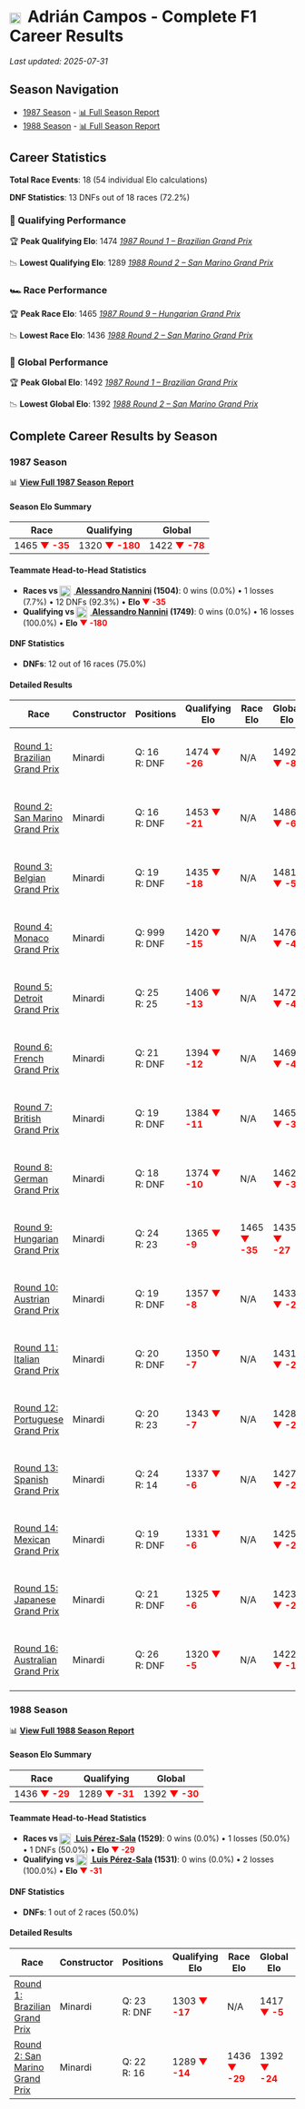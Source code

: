 # <img src="https://upload.wikimedia.org/wikipedia/commons/9/9a/Flag_of_Spain.svg" alt="Spain" width="20" height="auto" style="vertical-align: middle; margin-right: 5px;" onerror="this.outerHTML='🇪🇸'; this.style.marginRight='5px';"/> Adrián Campos - Complete F1 Career Results

*Last updated: 2025-07-31*

## Season Navigation

- [1987 Season](#1987-season) - [📊 Full Season Report](../seasons/1987-season-report)
- [1988 Season](#1988-season) - [📊 Full Season Report](../seasons/1988-season-report)

## Career Statistics

**Total Race Events**: 18 (54 individual Elo calculations)

**DNF Statistics**: 13 DNFs out of 18 races (72.2%)

### 🏁 Qualifying Performance

🏆 **Peak Qualifying Elo**: 1474
   *[1987 Round 1 – Brazilian Grand Prix](../seasons/1987-season-report#round-1-brazilian-grand-prix)*

📉 **Lowest Qualifying Elo**: 1289
   *[1988 Round 2 – San Marino Grand Prix](../seasons/1988-season-report#round-2-san-marino-grand-prix)*

### 🏎️ Race Performance

🏆 **Peak Race Elo**: 1465
   *[1987 Round 9 – Hungarian Grand Prix](../seasons/1987-season-report#round-9-hungarian-grand-prix)*

📉 **Lowest Race Elo**: 1436
   *[1988 Round 2 – San Marino Grand Prix](../seasons/1988-season-report#round-2-san-marino-grand-prix)*

### 🌟 Global Performance

🏆 **Peak Global Elo**: 1492
   *[1987 Round 1 – Brazilian Grand Prix](../seasons/1987-season-report#round-1-brazilian-grand-prix)*

📉 **Lowest Global Elo**: 1392
   *[1988 Round 2 – San Marino Grand Prix](../seasons/1988-season-report#round-2-san-marino-grand-prix)*


## Complete Career Results by Season

### 1987 Season

📊 **[View Full 1987 Season Report](../seasons/1987-season-report)**

#### Season Elo Summary

| Race | Qualifying | Global |
|------|------------|--------|
| 1465 **<span style="color: red;">▼ -35</span>** | 1320 **<span style="color: red;">▼ -180</span>** | 1422 **<span style="color: red;">▼ -78</span>** |

#### Teammate Head-to-Head Statistics

- **Races vs [<img src="https://upload.wikimedia.org/wikipedia/commons/0/03/Flag_of_Italy.svg" alt="Italy" width="20" height="auto" style="vertical-align: middle; margin-right: 5px;" onerror="this.outerHTML='🇮🇹'; this.style.marginRight='5px';"/> Alessandro Nannini](alessandro-nannini) (1504)**: 0 wins (0.0%) • 1 losses (7.7%) • 12 DNFs (92.3%) • **Elo **<span style="color: red;">▼ -35</span>****
- **Qualifying vs [<img src="https://upload.wikimedia.org/wikipedia/commons/0/03/Flag_of_Italy.svg" alt="Italy" width="20" height="auto" style="vertical-align: middle; margin-right: 5px;" onerror="this.outerHTML='🇮🇹'; this.style.marginRight='5px';"/> Alessandro Nannini](alessandro-nannini) (1749)**: 0 wins (0.0%) • 16 losses (100.0%) • **Elo <span style="color: red;">▼ -180</span>**


#### DNF Statistics

- **DNFs**: 12 out of 16 races (75.0%)

#### Detailed Results

| Race | Constructor | Positions | Qualifying Elo | Race Elo | Global Elo | Teammate |
|------|-------------|-----------|----------------|----------|------------|----------|
| [Round 1: Brazilian Grand Prix](../seasons/1987-season-report#round-1-brazilian-grand-prix) | Minardi | Q: 16<br/>R: DNF | 1474 **<span style="color: red;">▼ -26</span>** | N/A | 1492 **<span style="color: red;">▼ -8</span>** | [<img src="https://upload.wikimedia.org/wikipedia/commons/0/03/Flag_of_Italy.svg" alt="Italy" width="20" height="auto" style="vertical-align: middle; margin-right: 5px;" onerror="this.outerHTML='🇮🇹'; this.style.marginRight='5px';"/> Alessandro Nannini](alessandro-nannini)<br/>Q: 15<br/>R: DNF |
| [Round 2: San Marino Grand Prix](../seasons/1987-season-report#round-2-san-marino-grand-prix) | Minardi | Q: 16<br/>R: DNF | 1453 **<span style="color: red;">▼ -21</span>** | N/A | 1486 **<span style="color: red;">▼ -6</span>** | [<img src="https://upload.wikimedia.org/wikipedia/commons/0/03/Flag_of_Italy.svg" alt="Italy" width="20" height="auto" style="vertical-align: middle; margin-right: 5px;" onerror="this.outerHTML='🇮🇹'; this.style.marginRight='5px';"/> Alessandro Nannini](alessandro-nannini)<br/>Q: 15<br/>R: DNF |
| [Round 3: Belgian Grand Prix](../seasons/1987-season-report#round-3-belgian-grand-prix) | Minardi | Q: 19<br/>R: DNF | 1435 **<span style="color: red;">▼ -18</span>** | N/A | 1481 **<span style="color: red;">▼ -5</span>** | [<img src="https://upload.wikimedia.org/wikipedia/commons/0/03/Flag_of_Italy.svg" alt="Italy" width="20" height="auto" style="vertical-align: middle; margin-right: 5px;" onerror="this.outerHTML='🇮🇹'; this.style.marginRight='5px';"/> Alessandro Nannini](alessandro-nannini)<br/>Q: 14<br/>R: DNF |
| [Round 4: Monaco Grand Prix](../seasons/1987-season-report#round-4-monaco-grand-prix) | Minardi | Q: 999<br/>R: DNF | 1420 **<span style="color: red;">▼ -15</span>** | N/A | 1476 **<span style="color: red;">▼ -4</span>** | [<img src="https://upload.wikimedia.org/wikipedia/commons/0/03/Flag_of_Italy.svg" alt="Italy" width="20" height="auto" style="vertical-align: middle; margin-right: 5px;" onerror="this.outerHTML='🇮🇹'; this.style.marginRight='5px';"/> Alessandro Nannini](alessandro-nannini)<br/>Q: 13<br/>R: DNF |
| [Round 5: Detroit Grand Prix](../seasons/1987-season-report#round-5-detroit-grand-prix) | Minardi | Q: 25<br/>R: 25 | 1406 **<span style="color: red;">▼ -13</span>** | N/A | 1472 **<span style="color: red;">▼ -4</span>** | [<img src="https://upload.wikimedia.org/wikipedia/commons/0/03/Flag_of_Italy.svg" alt="Italy" width="20" height="auto" style="vertical-align: middle; margin-right: 5px;" onerror="this.outerHTML='🇮🇹'; this.style.marginRight='5px';"/> Alessandro Nannini](alessandro-nannini)<br/>Q: 18<br/>R: DNF |
| [Round 6: French Grand Prix](../seasons/1987-season-report#round-6-french-grand-prix) | Minardi | Q: 21<br/>R: DNF | 1394 **<span style="color: red;">▼ -12</span>** | N/A | 1469 **<span style="color: red;">▼ -4</span>** | [<img src="https://upload.wikimedia.org/wikipedia/commons/0/03/Flag_of_Italy.svg" alt="Italy" width="20" height="auto" style="vertical-align: middle; margin-right: 5px;" onerror="this.outerHTML='🇮🇹'; this.style.marginRight='5px';"/> Alessandro Nannini](alessandro-nannini)<br/>Q: 15<br/>R: DNF |
| [Round 7: British Grand Prix](../seasons/1987-season-report#round-7-british-grand-prix) | Minardi | Q: 19<br/>R: DNF | 1384 **<span style="color: red;">▼ -11</span>** | N/A | 1465 **<span style="color: red;">▼ -3</span>** | [<img src="https://upload.wikimedia.org/wikipedia/commons/0/03/Flag_of_Italy.svg" alt="Italy" width="20" height="auto" style="vertical-align: middle; margin-right: 5px;" onerror="this.outerHTML='🇮🇹'; this.style.marginRight='5px';"/> Alessandro Nannini](alessandro-nannini)<br/>Q: 15<br/>R: DNF |
| [Round 8: German Grand Prix](../seasons/1987-season-report#round-8-german-grand-prix) | Minardi | Q: 18<br/>R: DNF | 1374 **<span style="color: red;">▼ -10</span>** | N/A | 1462 **<span style="color: red;">▼ -3</span>** | [<img src="https://upload.wikimedia.org/wikipedia/commons/0/03/Flag_of_Italy.svg" alt="Italy" width="20" height="auto" style="vertical-align: middle; margin-right: 5px;" onerror="this.outerHTML='🇮🇹'; this.style.marginRight='5px';"/> Alessandro Nannini](alessandro-nannini)<br/>Q: 16<br/>R: DNF |
| [Round 9: Hungarian Grand Prix](../seasons/1987-season-report#round-9-hungarian-grand-prix) | Minardi | Q: 24<br/>R: 23 | 1365 **<span style="color: red;">▼ -9</span>** | 1465 **<span style="color: red;">▼ -35</span>** | 1435 **<span style="color: red;">▼ -27</span>** | [<img src="https://upload.wikimedia.org/wikipedia/commons/0/03/Flag_of_Italy.svg" alt="Italy" width="20" height="auto" style="vertical-align: middle; margin-right: 5px;" onerror="this.outerHTML='🇮🇹'; this.style.marginRight='5px';"/> Alessandro Nannini](alessandro-nannini)<br/>Q: 20<br/>R: 11 |
| [Round 10: Austrian Grand Prix](../seasons/1987-season-report#round-10-austrian-grand-prix) | Minardi | Q: 19<br/>R: DNF | 1357 **<span style="color: red;">▼ -8</span>** | N/A | 1433 **<span style="color: red;">▼ -2</span>** | [<img src="https://upload.wikimedia.org/wikipedia/commons/0/03/Flag_of_Italy.svg" alt="Italy" width="20" height="auto" style="vertical-align: middle; margin-right: 5px;" onerror="this.outerHTML='🇮🇹'; this.style.marginRight='5px';"/> Alessandro Nannini](alessandro-nannini)<br/>Q: 15<br/>R: DNF |
| [Round 11: Italian Grand Prix](../seasons/1987-season-report#round-11-italian-grand-prix) | Minardi | Q: 20<br/>R: DNF | 1350 **<span style="color: red;">▼ -7</span>** | N/A | 1431 **<span style="color: red;">▼ -2</span>** | [<img src="https://upload.wikimedia.org/wikipedia/commons/0/03/Flag_of_Italy.svg" alt="Italy" width="20" height="auto" style="vertical-align: middle; margin-right: 5px;" onerror="this.outerHTML='🇮🇹'; this.style.marginRight='5px';"/> Alessandro Nannini](alessandro-nannini)<br/>Q: 18<br/>R: 16 |
| [Round 12: Portuguese Grand Prix](../seasons/1987-season-report#round-12-portuguese-grand-prix) | Minardi | Q: 20<br/>R: 23 | 1343 **<span style="color: red;">▼ -7</span>** | N/A | 1428 **<span style="color: red;">▼ -2</span>** | [<img src="https://upload.wikimedia.org/wikipedia/commons/0/03/Flag_of_Italy.svg" alt="Italy" width="20" height="auto" style="vertical-align: middle; margin-right: 5px;" onerror="this.outerHTML='🇮🇹'; this.style.marginRight='5px';"/> Alessandro Nannini](alessandro-nannini)<br/>Q: 14<br/>R: DNF |
| [Round 13: Spanish Grand Prix](../seasons/1987-season-report#round-13-spanish-grand-prix) | Minardi | Q: 24<br/>R: 14 | 1337 **<span style="color: red;">▼ -6</span>** | N/A | 1427 **<span style="color: red;">▼ -2</span>** | [<img src="https://upload.wikimedia.org/wikipedia/commons/0/03/Flag_of_Italy.svg" alt="Italy" width="20" height="auto" style="vertical-align: middle; margin-right: 5px;" onerror="this.outerHTML='🇮🇹'; this.style.marginRight='5px';"/> Alessandro Nannini](alessandro-nannini)<br/>Q: 21<br/>R: DNF |
| [Round 14: Mexican Grand Prix](../seasons/1987-season-report#round-14-mexican-grand-prix) | Minardi | Q: 19<br/>R: DNF | 1331 **<span style="color: red;">▼ -6</span>** | N/A | 1425 **<span style="color: red;">▼ -2</span>** | [<img src="https://upload.wikimedia.org/wikipedia/commons/0/03/Flag_of_Italy.svg" alt="Italy" width="20" height="auto" style="vertical-align: middle; margin-right: 5px;" onerror="this.outerHTML='🇮🇹'; this.style.marginRight='5px';"/> Alessandro Nannini](alessandro-nannini)<br/>Q: 14<br/>R: DNF |
| [Round 15: Japanese Grand Prix](../seasons/1987-season-report#round-15-japanese-grand-prix) | Minardi | Q: 21<br/>R: DNF | 1325 **<span style="color: red;">▼ -6</span>** | N/A | 1423 **<span style="color: red;">▼ -2</span>** | [<img src="https://upload.wikimedia.org/wikipedia/commons/0/03/Flag_of_Italy.svg" alt="Italy" width="20" height="auto" style="vertical-align: middle; margin-right: 5px;" onerror="this.outerHTML='🇮🇹'; this.style.marginRight='5px';"/> Alessandro Nannini](alessandro-nannini)<br/>Q: 14<br/>R: DNF |
| [Round 16: Australian Grand Prix](../seasons/1987-season-report#round-16-australian-grand-prix) | Minardi | Q: 26<br/>R: DNF | 1320 **<span style="color: red;">▼ -5</span>** | N/A | 1422 **<span style="color: red;">▼ -1</span>** | [<img src="https://upload.wikimedia.org/wikipedia/commons/0/03/Flag_of_Italy.svg" alt="Italy" width="20" height="auto" style="vertical-align: middle; margin-right: 5px;" onerror="this.outerHTML='🇮🇹'; this.style.marginRight='5px';"/> Alessandro Nannini](alessandro-nannini)<br/>Q: 13<br/>R: 26 |

### 1988 Season

📊 **[View Full 1988 Season Report](../seasons/1988-season-report)**

#### Season Elo Summary

| Race | Qualifying | Global |
|------|------------|--------|
| 1436 **<span style="color: red;">▼ -29</span>** | 1289 **<span style="color: red;">▼ -31</span>** | 1392 **<span style="color: red;">▼ -30</span>** |

#### Teammate Head-to-Head Statistics

- **Races vs [<img src="https://upload.wikimedia.org/wikipedia/commons/9/9a/Flag_of_Spain.svg" alt="Spain" width="20" height="auto" style="vertical-align: middle; margin-right: 5px;" onerror="this.outerHTML='🇪🇸'; this.style.marginRight='5px';"/> Luis Pérez-Sala](luis-prez-sala) (1529)**: 0 wins (0.0%) • 1 losses (50.0%) • 1 DNFs (50.0%) • **Elo **<span style="color: red;">▼ -29</span>****
- **Qualifying vs [<img src="https://upload.wikimedia.org/wikipedia/commons/9/9a/Flag_of_Spain.svg" alt="Spain" width="20" height="auto" style="vertical-align: middle; margin-right: 5px;" onerror="this.outerHTML='🇪🇸'; this.style.marginRight='5px';"/> Luis Pérez-Sala](luis-prez-sala) (1531)**: 0 wins (0.0%) • 2 losses (100.0%) • **Elo <span style="color: red;">▼ -31</span>**


#### DNF Statistics

- **DNFs**: 1 out of 2 races (50.0%)

#### Detailed Results

| Race | Constructor | Positions | Qualifying Elo | Race Elo | Global Elo | Teammate |
|------|-------------|-----------|----------------|----------|------------|----------|
| [Round 1: Brazilian Grand Prix](../seasons/1988-season-report#round-1-brazilian-grand-prix) | Minardi | Q: 23<br/>R: DNF | 1303 **<span style="color: red;">▼ -17</span>** | N/A | 1417 **<span style="color: red;">▼ -5</span>** | [<img src="https://upload.wikimedia.org/wikipedia/commons/9/9a/Flag_of_Spain.svg" alt="Spain" width="20" height="auto" style="vertical-align: middle; margin-right: 5px;" onerror="this.outerHTML='🇪🇸'; this.style.marginRight='5px';"/> Luis Pérez-Sala](luis-prez-sala)<br/>Q: 20<br/>R: DNF |
| [Round 2: San Marino Grand Prix](../seasons/1988-season-report#round-2-san-marino-grand-prix) | Minardi | Q: 22<br/>R: 16 | 1289 **<span style="color: red;">▼ -14</span>** | 1436 **<span style="color: red;">▼ -29</span>** | 1392 **<span style="color: red;">▼ -24</span>** | [<img src="https://upload.wikimedia.org/wikipedia/commons/9/9a/Flag_of_Spain.svg" alt="Spain" width="20" height="auto" style="vertical-align: middle; margin-right: 5px;" onerror="this.outerHTML='🇪🇸'; this.style.marginRight='5px';"/> Luis Pérez-Sala](luis-prez-sala)<br/>Q: 18<br/>R: 11 |

